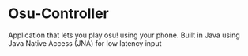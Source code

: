 # Osu-Controller
Application that lets you play osu! using your phone. Built in Java using Java Native Access (JNA) for low latency input
